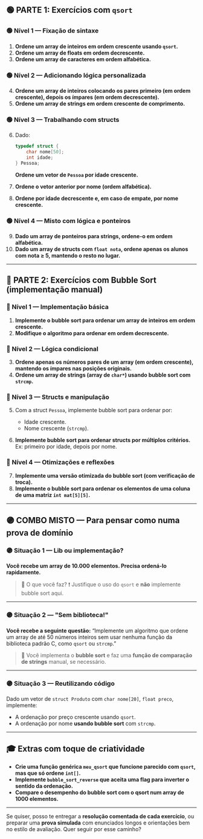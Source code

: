 ## 🟢 PARTE 1: Exercícios com `qsort`

### 🟢 Nível 1 — Fixação de sintaxe

1. **Ordene um array de inteiros em ordem crescente usando `qsort`.**
2. **Ordene um array de floats em ordem decrescente.**
3. **Ordene um array de caracteres em ordem alfabética.**

### 🟢 Nível 2 — Adicionando lógica personalizada

4. **Ordene um array de inteiros colocando os pares primeiro (em ordem crescente), depois os ímpares (em ordem decrescente).**
5. **Ordene um array de strings em ordem crescente de comprimento.**

### 🟢 Nível 3 — Trabalhando com structs

6. Dado:
   ```c
   typedef struct {
       char nome[50];
       int idade;
   } Pessoa;
   ```
   **Ordene um vetor de `Pessoa` por idade crescente.**
   
7. **Ordene o vetor anterior por nome (ordem alfabética).**
8. **Ordene por idade decrescente e, em caso de empate, por nome crescente.**

### 🟢 Nível 4 — Misto com lógica e ponteiros

9. **Dado um array de ponteiros para strings, ordene-o em ordem alfabética.**
10. **Dado um array de structs com `float nota`, ordene apenas os alunos com nota ≥ 5, mantendo o resto no lugar.**

---

## 🔵 PARTE 2: Exercícios com Bubble Sort (implementação manual)

### 🔵 Nível 1 — Implementação básica

1. **Implemente o bubble sort para ordenar um array de inteiros em ordem crescente.**
2. **Modifique o algoritmo para ordenar em ordem decrescente.**

### 🔵 Nível 2 — Lógica condicional

3. **Ordene apenas os números pares de um array (em ordem crescente), mantendo os ímpares nas posições originais.**
4. **Ordene um array de strings (array de `char*`) usando bubble sort com `strcmp`.**

### 🔵 Nível 3 — Structs e manipulação

5. Com a struct `Pessoa`, implemente bubble sort para ordenar por:
   * Idade crescente.
   * Nome crescente (`strcmp`).

6. **Implemente bubble sort para ordenar structs por múltiplos critérios.**
   Ex: primeiro por idade, depois por nome.

### 🔵 Nível 4 — Otimizações e reflexões

7. **Implemente uma versão otimizada do bubble sort (com verificação de troca).**
8. **Implemente o bubble sort para ordenar os elementos de uma coluna de uma matriz `int mat[5][5]`.**

---

## 🟣 COMBO MISTO — Para pensar como numa prova de domínio

### 🟣 Situação 1 — Lib ou implementação?

**Você recebe um array de 10.000 elementos. Precisa ordená-lo rapidamente.**

> 🧠 O que você faz?
> ❗ Justifique o uso do `qsort` e **não** implemente bubble sort aqui.

---

### 🟣 Situação 2 — "Sem biblioteca!"

**Você recebe a seguinte questão:**
“Implemente um algoritmo que ordene um array de até 50 números inteiros sem usar nenhuma função da biblioteca padrão C, como `qsort` ou `strcmp`.”

> 🧠 Você implementa o **bubble sort** e faz uma **função de comparação de strings** manual, se necessário.

---

### 🟣 Situação 3 — Reutilizando código

Dado um vetor de `struct Produto` com `char nome[20]`, `float preco`, implemente:

* A ordenação por preço crescente usando `qsort`.
* A ordenação por nome **usando bubble sort** com `strcmp`.

---

## 🎓 Extras com toque de criatividade

* **Crie uma função genérica `meu_qsort` que funcione parecido com `qsort`, mas que só ordene `int[]`.**
* **Implemente `bubble_sort_reverse` que aceita uma flag para inverter o sentido da ordenação.**
* **Compare o desempenho do bubble sort com o qsort num array de 1000 elementos.**

---

Se quiser, posso te entregar a **resolução comentada de cada exercício**, ou preparar uma **prova simulada** com enunciados longos e orientações bem no estilo de avaliação.
Quer seguir por esse caminho?
